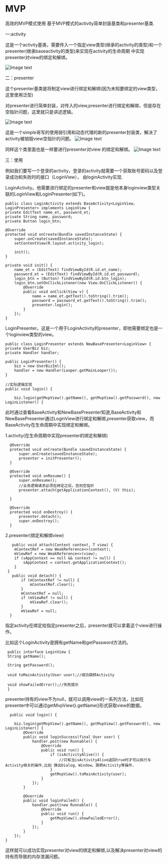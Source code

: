 # MVP
高效的MVP模式使用
基于MVP模式的activity简单封装基类和presenter基类.


一:activity

这是一个activity基类，需要传入一个指定view类型(继承的activity的类型)和一个presenter(继承baseactivity的类型)来实现在activity的生命周期
中实现presenter对view的绑定和解绑。

![Image text](https://github.com/factorlinebarrel/MVP/blob/master/screenshot/1.jpg)


二：presenter

这个presenter基类是将制定view进行绑定和解绑(因为未知要绑定的view类型，这里使用泛型)

对presenter进行简单封装，对传入的view,presenter进行绑定和解绑，但是存在空指针问题，这里就只是讲述逻辑。


![Image text](https://github.com/factorlinebarrel/MVP/blob/master/screenshot/2.jpg)

这是一个simple哥写的使用弱引用和动态代理的新的presenter封装类，解决了activity被销毁view空指针的问题。
![Image text](https://github.com/factorlinebarrel/MVP/blob/master/screenshot/3.jpg)

同样这个类里面也是一样要进行presenter对view 的绑定和解绑。
![Image text](https://github.com/factorlinebarrel/MVP/blob/master/screenshot/4.jpg)

三：使用

例如我们要写一个登录的activity，登录的activity就需要一个获取账号密码以及登录成功和失败时的接口（LoginView），
由loginActivity实现.

LoginActivity。他需要进行绑定的presenter和view就是他本身loginview类型关联的LoginView和LoginPresenter(如下)。
 
    public class LoginActivity extends BaseActivity<LoginView, LoginPresenter> implements LoginView {
    private EditText name_et, password_et;
    private String name, password;
    private Button login_btn;

    @Override
    protected void onCreate(Bundle savedInstanceState) {
        super.onCreate(savedInstanceState);
        setContentView(R.layout.activity_login);

        init();
    }

    private void init() {
        name_et = (EditText) findViewById(R.id.et_name);
        password_et = (EditText) findViewById(R.id.et_password);
        login_btn = (Button) findViewById(R.id.btn_login);
        login_btn.setOnClickListener(new View.OnClickListener() {
            @Override
            public void onClick(View v) {
                name = name_et.getText().toString().trim();
                password = password_et.getText().toString().trim();
                presenter.login();
            }
        });
    }
    
LoginPresenter。这是一个用于LoginActivity的presenter，即他需要绑定也是一个loginview类型的view。
    
    public class LoginPresenter extends NewBasePresenter<LoginView> {
    private UserBiz biz;
    private Handler handler;

    public LoginPresenter() {
        biz = new UserBizIml();
        handler = new Handler(Looper.getMainLooper());
    }

    //实际逻辑实现
    public void login() {

        biz.login(getMvpView().getName(), getMvpView().getPassword(), new LoginListener() {
    



此时通过查看BaseActivity和NewBasePresenter知道,BaseActivity和NewBasePresenter通过LoginView进行绑定和解绑,presenter获取view，而BaseActivity在生命周期中实现绑定和解绑。


1.activity(在生命周期中实现presenter的绑定和解绑)

      @Override
      protected void onCreate(Bundle savedInstanceState) {
          super.onCreate(savedInstanceState);
          presenter = initPresenter();
      }

      @Override
      protected void onResume() {
          super.onResume();
          //业务逻辑请求必须在绑定之后，否则空指针
          presenter.attach(getApplicationContext(), (V) this);

      }

      @Override
      protected void onDestroy() {
          presenter.detach();
          super.onDestroy();
      }
      
 2.presenter(绑定和解绑view)

       public void attach(Context context, T view) {
        mContextRef = new WeakReference<>(context);
        mViewRef = new WeakReference<>(view);
        if (sAppContext == null && context != null) {
            sAppContext = context.getApplicationContext();
        }
     }
       public void detach() {
           if (mContextRef != null) {
               mContextRef.clear();
           }
           mContextRef = null;
           if (mViewRef != null) {
               mViewRef.clear();
           }
           mViewRef = null;
      }
 
 
指定activity在绑定给指定presenter之后，presenter就可以拿着这个view进行操作。


比如这个LoginActivity是拥有getName和getPassword方法的。
 
 
     public interface LoginView {
     String getName();

     String getPassword();

     void toMainActivity(User user);//成功跳转Activity

     void showFailedError();//失败提示
     }
  
  
presenter持有的view不为null，就可以调用view的一系列方法，比如在presenter中可以通过getMvpView().getName()形式获取view的数据。
  
  
      public void login() {

        biz.login(getMvpView().getName(), getMvpView().getPassword(), new LoginListener() {
            @Override
            public void loginSuccess(final User user) {
                handler.post(new Runnable() {
                    @Override
                    public void run() {
                        if (isActivityAlive()) {
                            //只有当isActivityAlive返回true时才可以执行与Activity相关的操作,比如 弹出Dialog、Window、跳转Activity等操作.
                        }
                        getMvpView().toMainActivity(user);
                    }
                });
            }

            @Override
            public void loginFailed() {
                handler.post(new Runnable() {
                    @Override
                    public void run() {
                        getMvpView().showFailedError();
                    }
                });
            }
        });
    }
  
 这样就可以成功实现presenter对view的绑定和解绑,以及解决presenter对view的持有而导致的内存泄漏问题。 
 
  
